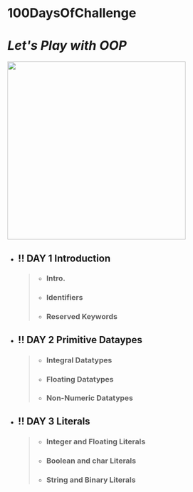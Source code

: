 # 100DaysOfChallenge
# *Let's Play with OOP*

<img src="https://user-images.githubusercontent.com/69478693/147401421-8f640725-4468-4072-ad6d-ce3059f74664.png" width="400" height="400">

* ## !! DAY 1 Introduction
     > - ### Intro.
     > - ### Identifiers
     > - ### Reserved Keywords 
* ## !! DAY 2 Primitive Dataypes
     > - ### Integral Datatypes
     > - ### Floating Datatypes
     > - ### Non-Numeric Datatypes
* ## !! DAY 3 Literals
     > - ### Integer and Floating Literals
     > - ### Boolean and char Literals
     > - ### String and Binary Literals


